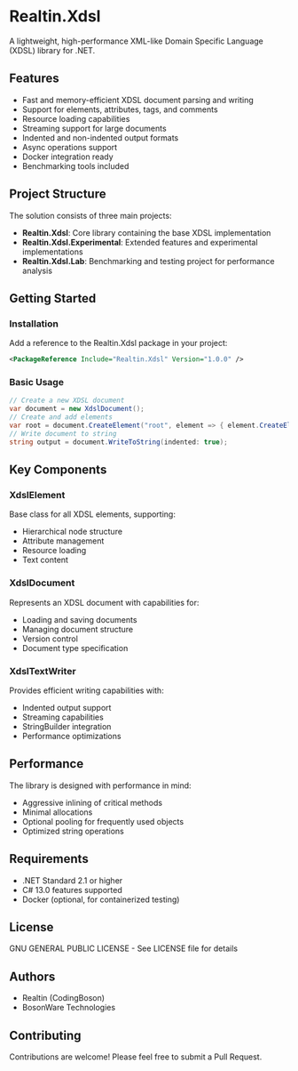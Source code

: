 # Realtin.Xdsl
A lightweight, high-performance XML-like Domain Specific Language (XDSL) library for .NET.

## Features
- Fast and memory-efficient XDSL document parsing and writing
- Support for elements, attributes, tags, and comments
- Resource loading capabilities 
- Streaming support for large documents
- Indented and non-indented output formats
- Async operations support
- Docker integration ready
- Benchmarking tools included

## Project Structure
The solution consists of three main projects:

- **Realtin.Xdsl**: Core library containing the base XDSL implementation
- **Realtin.Xdsl.Experimental**: Extended features and experimental implementations
- **Realtin.Xdsl.Lab**: Benchmarking and testing project for performance analysis

## Getting Started
### Installation
Add a reference to the Realtin.Xdsl package in your project:

```xml
<PackageReference Include="Realtin.Xdsl" Version="1.0.0" />
```


### Basic Usage

```csharp
// Create a new XDSL document
var document = new XdslDocument();
// Create and add elements 
var root = document.CreateElement("root", element => { element.CreateElement("child", child => { child.AddAttribute("name", "value"); child.Text = "Hello XDSL!"; }); });
// Write document to string 
string output = document.WriteToString(indented: true);
```


## Key Components

### XdslElement
Base class for all XDSL elements, supporting:
- Hierarchical node structure
- Attribute management
- Resource loading
- Text content

### XdslDocument
Represents an XDSL document with capabilities for:
- Loading and saving documents
- Managing document structure
- Version control
- Document type specification

### XdslTextWriter
Provides efficient writing capabilities with:
- Indented output support
- Streaming capabilities
- StringBuilder integration
- Performance optimizations

## Performance
The library is designed with performance in mind:
- Aggressive inlining of critical methods
- Minimal allocations
- Optional pooling for frequently used objects
- Optimized string operations

## Requirements
- .NET Standard 2.1 or higher
- C# 13.0 features supported
- Docker (optional, for containerized testing)

## License
GNU GENERAL PUBLIC LICENSE - See LICENSE file for details

## Authors
- Realtin (CodingBoson)
- BosonWare Technologies

## Contributing
Contributions are welcome! Please feel free to submit a Pull Request.
